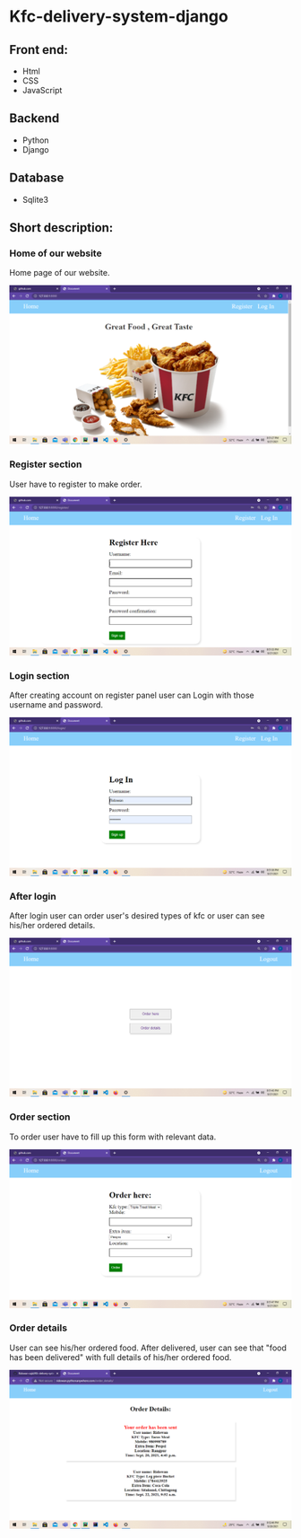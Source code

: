 # Kfc-delivery-system-django

## Front end:
* Html
* CSS
* JavaScript

## Backend

* Python
* Django

## Database

* Sqlite3

## Short description:

### Home of our website

Home page of our website.

![](https://github.com/Ridowan-sajid/Kfc-delivery-system-django/blob/master/images/Screenshot%20(40).png)

### Register section

User have to register to make order.

![](https://github.com/Ridowan-sajid/Kfc-delivery-system-django/blob/master/images/Screenshot%20(41).png)

### Login section

After creating account on register panel user can Login with those username and password.

![](https://github.com/Ridowan-sajid/Kfc-delivery-system-django/blob/master/images/Screenshot%20(42).png)

### After login

After login user can order user's desired types of kfc or user can see his/her ordered details.

![](https://github.com/Ridowan-sajid/Kfc-delivery-system-django/blob/master/images/Screenshot%20(43).png)

### Order section

To order user have to fill up this form with relevant data.

![](https://github.com/Ridowan-sajid/Kfc-delivery-system-django/blob/master/images/Screenshot%20(44).png)

### Order details

User can see his/her ordered food. After delivered, user can see that "food has been delivered" with full details of his/her ordered food.

![](https://github.com/Ridowan-sajid/Kfc-delivery-system-django/blob/master/images/Screenshot%20(106).png)
